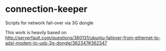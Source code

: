 connection-keeper
=================

Scripts for network fail-over via 3G dongle

This work is heavily based on http://serverfault.com/questions/360131/ubuntu-failover-from-ethernet-to-adsl-modem-to-usb-3g-dongle/362347#362347
